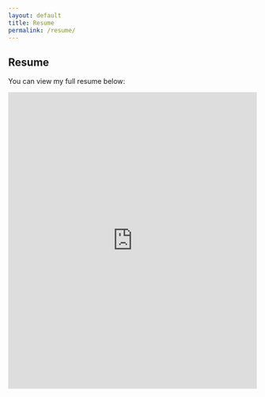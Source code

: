 ```yaml
---
layout: default
title: Resume
permalink: /resume/ 
---
```


## Resume

You can view my full resume below:

<iframe src="https://drive.google.com/file/d/1tE7TuohYIjdwgvFfabjKZWQn7TbbKXA7/preview" width="100%" height="600px" style="border: none;"></iframe></iframe>

